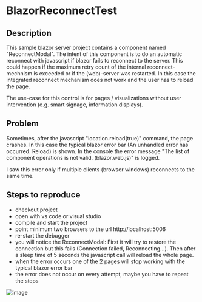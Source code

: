 # BlazorReconnectTest

## Description
This sample blazor server project contains a component named "ReconnectModal". The intent of this component is to do an automatic reconnect with javascript if blazor fails to reconnect to the server. This could happen if the maximum retry count of the internal reconnect-mechnism is exceeded or if the (web)-server was restarted. In this case the integrated reconnect mechanism does not work and the user has to reload the page. 

The use-case for this control is for pages / visualizations without user intervention (e.g. smart signage, information displays).


## Problem
Sometimes, after the javascript "location.reload(true)" command, the page crashes. In this case the typical blazor error bar (An unhandled error has occurred. Reload) is shown. In the console the error message "The list of component operations is not valid. (blazor.web.js)" is logged.

I saw this error only if multiple clients (browser windows) reconnects to the same time.

## Steps to reproduce

- checkout project
- open with vs code or visual studio
- compile and start the project
- point minimum two browsers to the url http://localhost:5006
- re-start the debugger
- you will notice the ReconnectModal: First it will try to restore the connection but this fails (Connection failed, Reconnecting...). Then after a sleep time of 5 seconds the javascript call will reload the whole page.
- when the error occurs one of the 2 pages will stop working with the typical blazor error bar
- the error does not occur on every attempt, maybe you have to repeat the steps
  
![image](https://github.com/heckradr/BlazorReconnectTest/assets/48717990/7ef80d1b-69aa-4b0a-b0f1-9dd1ad93abbf)
